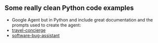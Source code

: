 
## Some really clean Python code examples

- Google Agent but in Python and include great documentation and the prompts used to create the agent:
- [travel-concierge](https://github.com/google/adk-samples/tree/main/python/agents/travel-concierge)
- [software-bug-assistant](https://github.com/google/adk-samples/tree/main/python/agents/software-bug-assistant)





